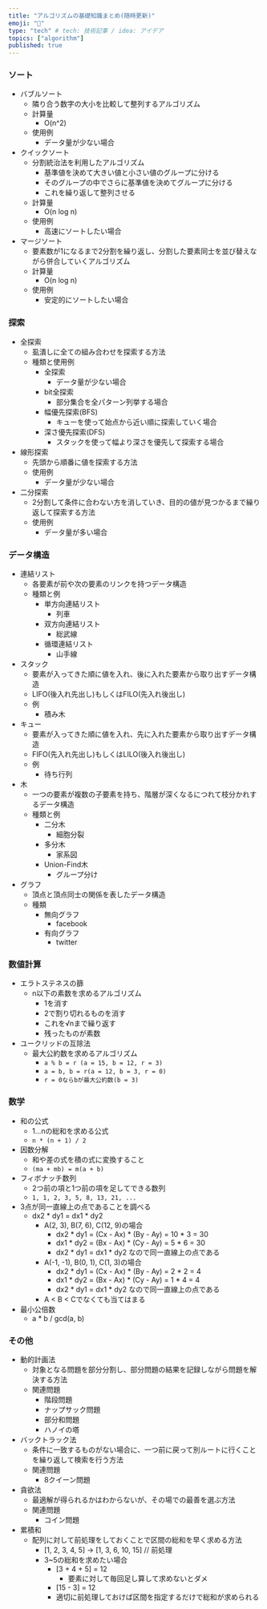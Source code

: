 ```yaml
---
title: "アルゴリズムの基礎知識まとめ(随時更新)"
emoji: "🎲"
type: "tech" # tech: 技術記事 / idea: アイデア
topics: ["algorithm"]
published: true
---
```


### ソート
- バブルソート
  - 隣り合う数字の大小を比較して整列するアルゴリズム
  - 計算量
      - O(n^2)
  - 使用例
    - データ量が少ない場合
- クイックソート
  - 分割統治法を利用したアルゴリズム
    - 基準値を決めて大きい値と小さい値のグループに分ける
    - そのグループの中でさらに基準値を決めてグループに分ける
    - これを繰り返して整列させる
  - 計算量
    - O(n log n)
  - 使用例
    - 高速にソートしたい場合
- マージソート
  - 要素数が1になるまで2分割を繰り返し、分割した要素同士を並び替えながら併合していくアルゴリズム
  - 計算量
    - O(n log n)
  - 使用例
    - 安定的にソートしたい場合

### 探索
- 全探索
  - 虱潰しに全ての組み合わせを探索する方法
  - 種類と使用例
    - 全探索
      - データ量が少ない場合
    - bit全探索
      - 部分集合を全パターン列挙する場合
    - 幅優先探索(BFS)
      - キューを使って始点から近い順に探索していく場合
    - 深さ優先探索(DFS)
      - スタックを使って幅より深さを優先して探索する場合
- 線形探索
  - 先頭から順番に値を探索する方法
  - 使用例
    - データ量が少ない場合
- 二分探索
  - 2分割して条件に合わない方を消していき、目的の値が見つかるまで繰り返して探索する方法
  - 使用例
    - データ量が多い場合

### データ構造
- 連結リスト
  - 各要素が前や次の要素のリンクを持つデータ構造
  - 種類と例
    - 単方向連結リスト
      - 列車
    - 双方向連結リスト
      - 総武線
    - 循環連結リスト
      - 山手線
- スタック
  - 要素が入ってきた順に値を入れ、後に入れた要素から取り出すデータ構造
  - LIFO(後入れ先出し)もしくはFILO(先入れ後出し)
  - 例
    - 積み木
- キュー
  - 要素が入ってきた順に値を入れ、先に入れた要素から取り出すデータ構造
  - FIFO(先入れ先出し)もしくはLILO(後入れ後出し)
  - 例
    - 待ち行列
- 木
  - 一つの要素が複数の子要素を持ち、階層が深くなるにつれて枝分かれするデータ構造
  - 種類と例
    - 二分木
      - 細胞分裂
    - 多分木
      - 家系図
    - Union-Find木
      - グループ分け
- グラフ
  - 頂点と頂点同士の関係を表したデータ構造
  - 種類
    - 無向グラフ
      - facebook
    - 有向グラフ
      - twitter

### 数値計算
- エラトステネスの篩
  - n以下の素数を求めるアルゴリズム
    - 1を消す
    - 2で割り切れるものを消す
    - これを√nまで繰り返す
    - 残ったものが素数
- ユークリッドの互除法
  - 最大公約数を求めるアルゴリズム
    - `a % b = r (a = 15, b = 12, r = 3)`
    - `a = b, b = r(a = 12, b = 3, r = 0)`
    - `r = 0ならbが最大公約数(b = 3)`

### 数学
- 和の公式
  - 1...nの総和を求める公式
  - `n * (n + 1) / 2`
- 因数分解
  - 和や差の式を積の式に変換すること
  - `(ma + mb) = m(a + b)`
- フィボナッチ数列
  - 2つ前の項と1つ前の項を足してできる数列
  - `1, 1, 2, 3, 5, 8, 13, 21, ...`
- 3点が同一直線上の点であることを調べる
  - dx2 * dy1 = dx1 * dy2
    - A(2, 3), B(7, 6), C(12, 9)の場合
      - dx2 * dy1 = (Cx - Ax) * (By - Ay) = 10 * 3 = 30
      - dx1 * dy2 = (Bx - Ax) * (Cy - Ay) = 5 * 6 = 30
      - dx2 * dy1 = dx1 * dy2 なので同一直線上の点である
    - A(-1, -1), B(0, 1), C(1, 3)の場合
      - dx2 * dy1 = (Cx - Ax) * (By - Ay) = 2 * 2 = 4
      - dx1 * dy2 = (Bx - Ax) * (Cy - Ay) = 1 * 4 = 4
      - dx2 * dy1 = dx1 * dy2 なので同一直線上の点である
    - A < B < Cでなくても当てはまる
- 最小公倍数
  - a * b / gcd(a, b)

### その他
- 動的計画法
  - 対象となる問題を部分分割し、部分問題の結果を記録しながら問題を解決する方法
  - 関連問題
    - 階段問題
    - ナップサック問題
    - 部分和問題
    - ハノイの塔
- バックトラック法
  - 条件に一致するものがない場合に、一つ前に戻って別ルートに行くことを繰り返して検索を行う方法
  - 関連問題
    - 8クイーン問題
- 貪欲法
  - 最適解が得られるかはわからないが、その場での最善を選ぶ方法
  - 関連問題
    - コイン問題
- 累積和
  - 配列に対して前処理をしておくことで区間の総和を早く求める方法
    - [1, 2, 3, 4, 5] -> [1, 3, 6, 10, 15] // 前処理
    - 3~5の総和を求めたい場合
      - [3 + 4 + 5] = 12
        - 要素に対して毎回足し算して求めないとダメ
      -  [15 - 3] = 12 
        - 適切に前処理しておけば区間を指定するだけで総和が求められる